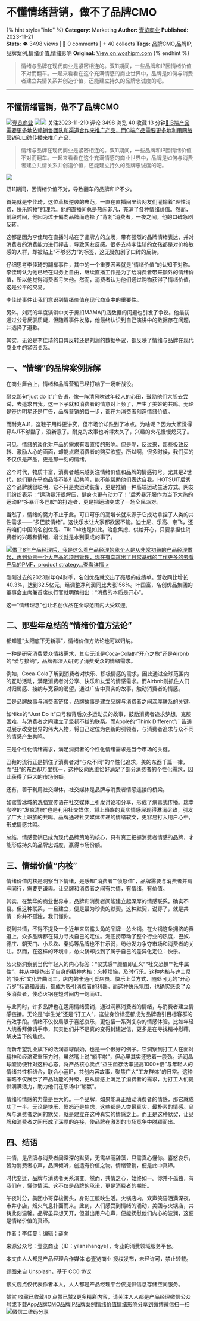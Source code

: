 # 不懂情绪营销，做不了品牌CMO
{% hint style="info" %}
**Category:** Marketing
**Author:** [壹览商业](https://www.woshipm.com/u/1334507)
**Published:** 2023-11-21  
**Stats:** 👁️ 3498 views | 💬 0 comments | ⭐ 40 collects
**Tags:** 品牌CMO,品牌IP,品牌案例,情绪价值,情绪影响
**Original:** [View on woshipm.com](https://www.woshipm.com/marketing/5945163.html)
{% endhint %}
> 情绪与品牌在现代商业是紧密相连的。双11期间，一些品牌和IP因情绪价值不对而翻车。一起来看看在这个充满情感的商业世界中，品牌是如何与消费者建立共情关系并创造价值，还能建立持久的品牌忠诚度的吧。

---

## 不懂情绪营销，做不了品牌CMO

[![](https://image.woshipm.com/wp-files/2021/09/jPD1z1eG9vWdrHooZxpf.jpg!/both/72x72)](https://www.woshipm.com/u/1334507)[壹览商业](https://www.woshipm.com/u/1334507) ![](https://static.woshipm.com/tag/1122_1@2x.png)![](https://static.woshipm.com/tag/2105_1@2x.png) 关注2023-11-210 评论 3498 浏览 40 收藏 13 分钟[🔗 B端产品需要更多地依赖销售团队和渠道合作来推广产品，而C端产品需要更多地利用网络营销和口碑传播来推广产品..](https://ke.qidianla.com/courses/bcpm)

> 情绪与品牌在现代商业是紧密相连的。双11期间，一些品牌和IP因情绪价值不对而翻车。一起来看看在这个充满情感的商业世界中，品牌是如何与消费者建立共情关系并创造价值，还能建立持久的品牌忠诚度的吧。

![](https://image.woshipm.com/2023/05/06/9cbbfc78-ec01-11ed-adbb-00163e0b5ff3.jpg)

双11期间，因情绪价值不对，导致翻车的品牌和IP不少。

首先就是李佳琦，这位草根逆袭的典范，一直在直播间里给网友们灌输着“理性消费，快乐购物”的理念。他的直播间总是热闹非凡，充满了各种情绪价值。然而，前段时间，他因为过于偏向品牌而选择了“背刺”消费者，一夜之间，他的口碑急剧反转。

这都是因为李佳琦在直播时站在了品牌方的立场，带有强烈的品牌情绪表达，并对消费者的消费能力进行抨击，导致网友反感。很多支持李佳琦的女孩都是对价格敏感的人群，却被贴上“不够努力”的标签，这无疑加剧了口碑的反转。

仔细思考李佳琦的翻车事件，其中的一个重要因素就是“情绪价值”的认知不对称。李佳琦认为他已经在财务上自由，继续直播工作是为了给消费者带来额外的情绪价值，所以他觉得消费者亏欠他。然而，消费者认为他们通过购物获得了情绪价值，这是公平的交易。

李佳琦事件让我们意识到情绪价值在现代商业中的重要性。

另外，刘润的年度演讲中关于折扣MAMA门店数据的问题也引发了争议。他最初通过公号反驳质疑，但随着事件发酵，他最终认识到自己演讲中的数据存在问题，并选择了道歉。

其实，无论是李佳琦的口碑反转还是刘润的数据争议，都反映了情绪与品牌在现代商业中的紧密关系。

## 一、“情绪”的品牌案例拆解

在商业舞台上，情绪和品牌营销已经打响了一场新战役。

耐克那句“just do it”广告语，像一阵清风吹过年轻人的心田，鼓励他们大胆去尝试，去追求自我。这一下子就和消费者的情意对上频了，产生了美妙的共鸣。无论是签约明星还是广告，品牌营销的每一步，都在为消费者创造情绪价值。

而耐克AJ1，这鞋子用料更讲究，但市场价却跌到了冰点。为啥呢？因为大家觉得穿AJ1不够酷了，没新意了。耐克的故事也听得太久了，兴趣的火花慢慢熄灭了。

可见，情绪的淡化对产品的需求有着直接的影响。但是呢，反过来，那些极致反转、激励人心的画面，却能点燃消费者的购买欲望。所以啊，很多时候，我们买的不仅仅是产品，更是那一刻的情绪。

这个时代，物质丰富，消费者越来越关注情绪价值和品牌的情感符号。尤其是Z世代，他们更在乎商品能不能引起共鸣，能不能帮助他们表达自我。HOTSUIT后秀这个品牌就很聪明，它不只是卖运动装备，更是推销一种高端运动生活方式。网友们纷纷表示：“运动暴汗很解压，健身也更有动力了！”后秀暴汗服作为当下大热的运动IP“多暴汗多巴胺”的打造者，更是把运动变成了一场全民派对。

当然了，情绪的魔力不止于此。可口可乐的高增长就来源于它成功拿捏了人类的共性需求——“多巴胺情绪”。这快乐水让大家都欲罢不能。迪士尼、乐高、奈飞，还有咱们中国的名创优品、Tik Tok也是如此。治愈焦虑、供给开心，只要拿捏住消费者的兴趣和情绪，增长就是水到渠成的事了。

[![](https://image.woshipm.com/2023/08/02/bf59b8ba-30e4-11ee-88e7-00163e0b5ff3.png)做了8年产品经理后，我是这么看产品经理的我个人是从非常初级的产品经理做起，再到负责一个大产品的项目管理，现在有幸跳出了日常基础的工作更多的去看产品的PMF，product strategy...查看详情 >](https://ke.qidianla.com/courses/bcpm)

刚刚过去的2023财年Q4财季，名创优品就交出了亮眼的成绩单。营收同比增长40.3%，达到32.5亿元，经调整净利润同比大涨156%。叶国富，名创优品集团的董事会主席兼首席执行官就明确指出：“消费的本质是开心”。

这一“情绪理念”也让名创优品在全球范围内大受欢迎。

## 二、那些年总结的“情绪价值方法论”

都知道“太阳底下无新事”，情绪价值方法论也可以归纳。

一种是研究消费受众情绪需求，其实无论是Coca-Cola的“开心之旅”还是Airbnb的“爱与接纳”，品牌都深入研究了消费受众的情绪需求。

例如，Coca-Cola了解到消费者对快乐、积极情感的需求，因此通过全球范围内的互动活动，满足消费者对分享、快乐和友爱的情感需求。而Airbnb则抓住人们对归属感、接纳与宽容的渴望，通过广告中真实的故事，触动消费者的情感。

二是品牌故事与消费者链接，品牌故事是建立品牌与消费者之间深厚联系的关键。

如Nike的“Just Do It”口号和背后众多运动员的故事，鼓励消费者追求梦想，克服困难，与消费者之间建立了坚韧不拔的联系。而Apple的“Think Different”广告通过展示改变世界的伟大人物，将自己定位为创新的引领者，与消费者追求与众不同的情感产生共鸣。

三是个性化情绪需求，满足消费者的个性化情绪需求是当今市场的关键。

丑鞋的流行正是抓住了消费者对“与众不同”的个性化追求，美的东西千篇一律，而“丑”的东西却万里挑一，这种反向思维恰好满足了部分消费者的个性化需求，因此获得了巨大的市场份额。

还有，善于利用社交媒体，社交媒体是品牌与消费者情感连接的桥梁。

如蜜雪冰城的洗脑宣传语在社交媒体上引发讨论和分享，形成了病毒式传播。瑞幸咖啡的“发疯清晨”也是利用社交媒体，将上班族的真实情感展现得淋漓尽致，引发了广大上班族的共鸣。品牌通过社交媒体传递的情绪软文，更容易打入用户心中，形成情感共鸣。

总结，情感营销已成为现代品牌策略的核心，只有真正把握消费者情感的品牌，才能形成持久的品牌忠诚度，赢得市场份额。

## 三、情绪价值“内核”

情绪价值内核是洞察当下情绪，是感知“消费者”“愤怒值”，品牌需要与消费者并肩与同行，需要更谦卑。让品牌和消费者之间有共情，有情绪，有价值。

其实，在繁华的商业世界中，品牌和消费者间能建立起深厚的情感联系，确实不易。但这种联系，一旦建立，便是最为珍贵的默契。这种默契，说穿了，就是共情：你并不孤独，我们懂你。

说到共情，不得不提及一个近年来崭露头角的品牌—怂火锅。在火锅这条拥挤的赛道上，众多品牌都在努力寻找自己的定位。海底捞带动了整个行业的热度，巴奴、德庄、朝天门、小龙坎、秦妈等品牌也不甘示弱，纷纷发力争夺市场和消费者的关注。然而，在这样的环境中，怂火锅却找到了属于自己的差异化定位：快乐。

怂火锅洞察到当代年轻人的内心标签：“仪式感”“颜值即正义”“社交恐惧”“社牛属性”，并从中提炼出了自身的精神内核：忘掉烦恼，及时行乐。这种内核与迪士尼的“快乐”文化异曲同工。店内的卡通可爱店员、快乐上菜方式、随处可见的“开心万岁”标语和漫画，都成为吸引消费者的利器。而这种快乐氛围，也确实感染了众多消费者，使怂火锅在短时间内一炮而红。

与此同时，许多品牌也在运用情绪营销，通过洞察消费者的情绪，与消费者建立情感链接。无论是“学生党”还是“打工人”，这些身份标签都成为品牌吸引目标客群的有效手段。情绪不仅仅局限于喜怒哀乐，更包括一系列复杂的情感体验。比如年轻人烧香拜佛请手串，其实他们并不是真的变得封建迷信，更多是在寻找精神慰藉，解决当下的焦虑。

而新希望乳业旗下的活润晶球酸奶，也是一个很好的例子。它洞察到打工人在面对精神和经济双重压力时，虽然嘴上说“躺平啦”，但心里其实还憋着一股劲。活润晶球酸奶便针对这种心态，将产品核心卖点“益生菌存活率提高1000+倍”与年轻人的情绪共性相结合，联合小蓝IP，共创内容故事，聚焦广大“工友群体”的日常。这种策略不仅展示了产品功能的升级，更从情感上满足了消费者的需求，为打工人们提供满满活力，助力他们在职场中“躺赢”。

情绪和情感的力量是巨大的。一个品牌，如果能真正触动消费者的情感，那它就成功了一半。无论是快乐、愤怒还是焦虑，这些都是人类最真实、最朴素的情感。品牌与消费者之间的默契，就是建立在这种真实的情感之上。而正是这种默契，让品牌和消费者之间形成了深厚的连接，使品牌在激烈的市场竞争中脱颖而出。

## 四、结语

共情，是品牌与消费者间深深的默契，无需华丽辞藻，只需真心懂你。喜怒哀乐，皆为消费者心声，品牌倾听，创造有价值之物。情绪营销，便是此中真谛。

时代变迁，品牌与消费者关系演变。然而，共情之心，始终如一。你并不孤独，有我们在，懂你情深。这不仅是品牌的承诺，更是消费者的期盼。

午夜时分，美团小哥穿梭街头，身影工服映生活。火锅店内，欢声笑语洒满深夜。市井小店，烟火气息扑面而来。此刻，人们感受到情绪的涌动，美团与火锅店，共铸此刻温馨。品牌虽异想天开，但道出用户心声，便能抚慰他们内心的波澜，这便是情绪价值的真谛。

作者：李佳蔓；编辑：薛向

来源公众号：壹览商业（ID：yilanshangye），专业的消费领域服务平台。

本文由人人都是产品经理合作媒体 @壹览商业 授权发布，未经许可，禁止转载。

题图来自 Unsplash，基于 CC0 协议

该文观点仅代表作者本人，人人都是产品经理平台仅提供信息存储空间服务。

赞赏 收藏已收藏40 点赞已赞2更多精彩内容，请关注人人都是产品经理微信公众号或下载App[品牌CMO](https://www.woshipm.com/tag/%e5%93%81%e7%89%8ccmo)[品牌IP](https://www.woshipm.com/tag/%e5%93%81%e7%89%8cip)[品牌案例](https://www.woshipm.com/tag/%e5%93%81%e7%89%8c%e6%a1%88%e4%be%8b)[情绪价值](https://www.woshipm.com/tag/%e6%83%85%e7%bb%aa%e4%bb%b7%e5%80%bc)[情绪影响](https://www.woshipm.com/tag/%e6%83%85%e7%bb%aa%e5%bd%b1%e5%93%8d)[分享到微博](https://service.weibo.com/share/share.php?appkey=2775287854&title=不懂情绪营销，做不了品牌CMO&url=https://www.woshipm.com/marketing/5945163.html&pic=https://image.woshipm.com/2023/05/06/9cbbfc78-ec01-11ed-adbb-00163e0b5ff3.jpg)微信扫一扫![微信二维码](https://api.pwmqr.com/qrcode/create/?url=https://www.woshipm.com/marketing/5945163.html)分享